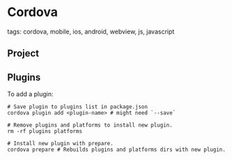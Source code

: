 # Cordova

tags: cordova, mobile, ios, android, webview, js, javascript

## Project

## Plugins
To add a plugin:
```
# Save plugin to plugins list in package.json
cordova plugin add <plugin-name> # might need `--save`

# Remove plugins and platforms to install new plugin.
rm -rf plugins platforms

# Install new plugin with prepare.
cordova prepare # Rebuilds plugins and platforms dirs with new plugin.
```
